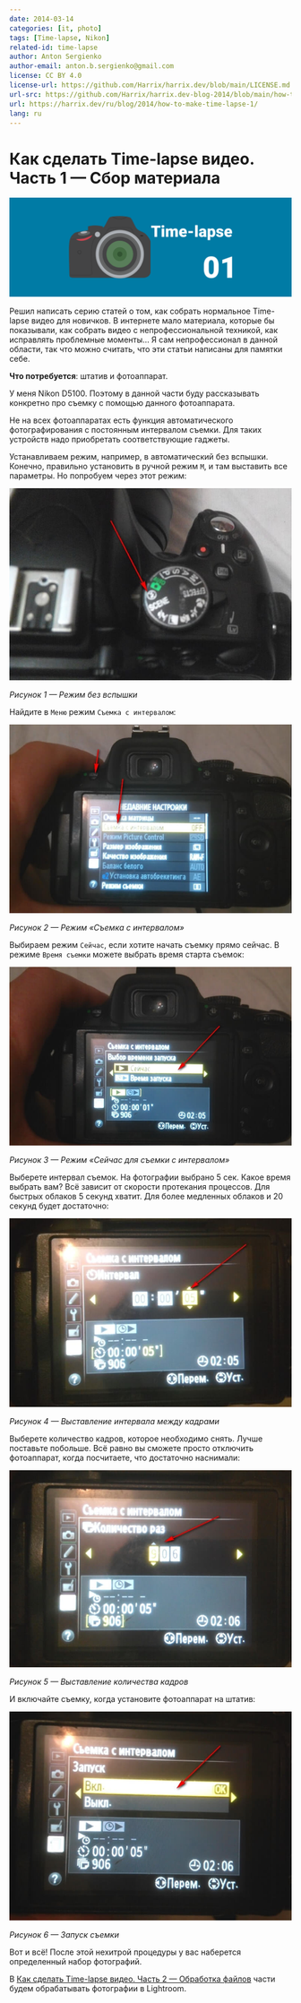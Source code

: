 ```yaml
---
date: 2014-03-14
categories: [it, photo]
tags: [Time-lapse, Nikon]
related-id: time-lapse
author: Anton Sergienko
author-email: anton.b.sergienko@gmail.com
license: CC BY 4.0
license-url: https://github.com/Harrix/harrix.dev/blob/main/LICENSE.md
url-src: https://github.com/Harrix/harrix.dev-blog-2014/blob/main/how-to-make-time-lapse-1/how-to-make-time-lapse-1.md
url: https://harrix.dev/ru/blog/2014/how-to-make-time-lapse-1/
lang: ru
---
```


# Как сделать Time-lapse видео. Часть 1 — Сбор материала

![Featured image](featured-image.svg)

Решил написать серию статей о том, как собрать нормальное Time-lapse видео для новичков. В интернете мало материала, которые бы показывали, как собрать видео с непрофессиональной техникой, как исправлять проблемные моменты… Я сам непрофессионал в данной области, так что можно считать, что эти статьи написаны для памятки себе.

**Что потребуется**: штатив и фотоаппарат.

У меня Nikon D5100. Поэтому в данной части буду рассказывать конкретно про съемку с помощью данного фотоаппарата.

Не на всех фотоаппаратах есть функция автоматического фотографирования с постоянным интервалом съемки. Для таких устройств надо приобретать соответствующие гаджеты.

Устанавливаем режим, например, в автоматический без вспышки. Конечно, правильно установить в ручной режим `M`, и там выставить все параметры. Но попробуем через этот режим:

![Режим без вспышки](img/camera_01.jpg)

_Рисунок 1 — Режим без вспышки_

Найдите в `Меню` режим `Съемка с интервалом`:

![Режим «Съемка с интервалом»](img/camera_02.jpg)

_Рисунок 2 — Режим «Съемка с интервалом»_

Выбираем режим `Сейчас`, если хотите начать съемку прямо сейчас. В режиме `Время съемки` можете выбрать время старта съемок:

![Режим «Сейчас для съемки с интервалом»](img/camera_03.jpg)

_Рисунок 3 — Режим «Сейчас для съемки с интервалом»_

Выберете интервал съемок. На фотографии выбрано 5 сек. Какое время выбрать вам? Всё зависит от скорости протекания процессов. Для быстрых облаков 5 секунд хватит. Для более медленных облаков и 20 секунд будет достаточно:

![Выставление интервала между кадрами](img/camera_04.jpg)

_Рисунок 4 — Выставление интервала между кадрами_

Выберете количество кадров, которое необходимо снять. Лучше поставьте побольше. Всё равно вы сможете просто отключить фотоаппарат, когда посчитаете, что достаточно наснимали:

![Выставление количества кадров](img/camera_05.jpg)

_Рисунок 5 — Выставление количества кадров_

И включайте съемку, когда установите фотоаппарат на штатив:

![Запуск съемки](img/camera_06.jpg)

_Рисунок 6 — Запуск съемки_

Вот и всё! После этой нехитрой процедуры у вас наберется определенный набор фотографий.

В [Как сделать Time-lapse видео. Часть 2 — Обработка файлов](https://github.com/Harrix/harrix.dev-blog-2014/blob/main/how-to-make-time-lapse-2/how-to-make-time-lapse-2.md) <!-- https://harrix.dev/ru/blog/2014/how-to-make-time-lapse-2/ --> части будем обрабатывать фотографии в Lightroom.
